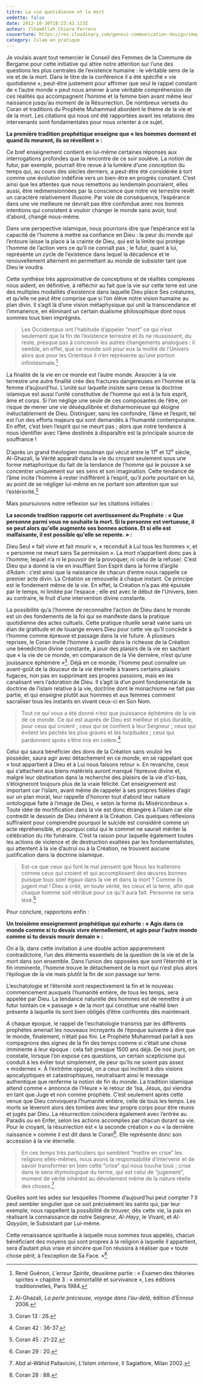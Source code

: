 ```yaml
---
titre: La vie quotidienne et la mort
vedette: false
date: 2012-10-30T18:23:43.113Z
auteur: IlhamAllah Chiara Ferrero
couverture: https://res.cloudinary.com/genesi-communication-design/image/upload/v1699986325/ChiaraFerrero_Islam_jq9poq.jpg
category: Islam en pratique
---
```

Je voulais avant tout remercier le Conseil des Femmes de la Commune de Bergame pour cette initiative qui attire notre attention sur l’une des questions les plus centrales de l’existence humaine&nbsp;: le véritable sens de la vie et de la mort. Dans le titre de la conférence il a été spécifié «&nbsp;vie quotidienne&nbsp;», peut-être justement  pour affirmer que seul le rappel constant de «&nbsp;l’autre monde&nbsp;» peut nous amener à une véritable compréhension de ces réalités qui accompagnent l’homme et la femme bien avant même leur naissance jusqu’au moment de la Résurrection. De nombreux versets du Coran et traditions du Prophète Muhammad abordent le thème de la vie et de la mort. Les citations qui nous ont été rapportées avant les relations des intervenants sont fondamentales pour nous orienter à ce sujet.

**La première tradition prophétique enseigne que «&nbsp;les hommes dorment et quand ils meurent, ils se réveillent&nbsp;»&nbsp;:**

Ce bref enseignement contient en lui-même certaines réponses aux interrogations profondes que la rencontre de ce soir soulève. La notion de futur, par exemple, pourrait être revue à la lumière d’une conception du temps qui, au cours des siècles derniers, a peut-être été considérée à tort comme une évolution indéfinie vers un bien-être en progrès constant. C’est ainsi que les attentes que nous remettons au lendemain pourraient, elles aussi, être redimensionnées par la conscience que notre vie terrestre revêt un caractère relativement illusoire. Par voie de conséquence, l’espérance dans une vie meilleure ne devrait pas être confondue avec nos bonnes intentions qui consistent à vouloir changer le monde sans avoir, tout d’abord, changé nous-même.

Dans une perspective islamique, nous pourrions dire que l’espérance est la capacité de l’homme à mettre sa confiance en Dieu&nbsp;: la peur du monde qui l’entoure laisse la place à la crainte de Dieu, qui est la limite qui protège l’homme de l’action vers ce qu’il ne connaît pas&nbsp;; le futur, quant à lui, représente un cycle de l’existence dans lequel la décadence et le renouvellement alternent en permettant au monde de subsister tant que Dieu le voudra.

Cette synthèse très approximative de conceptions et de réalités complexes nous aident, en définitive, à réfléchir au fait que la vie sur cette terre est une des multiples modalités d’existence dans laquelle Dieu place Ses créatures, et qu’elle ne peut être comprise que si l’on élève notre vision humaine au plan divin. Il s’agit là d’une vision métaphysique qui unit la transcendance et l’immanence, en éliminant un certain dualisme philosophique dont nous sommes tous bien imprégnés.

> Les Occidentaux ont l’habitude d’appeler “mort” ce qui n’est seulement que la fin de l’existence terrestre et ils ne réussissent, du reste, presque pas à concevoir les autres changements analogues&nbsp;: il semble, en effet, que ce monde soit pour eux la moitié  de l’Univers alors que pour les Orientaux il n’en représente qu’une portion infinitésimale.[^1]

La finalité de la vie en ce monde est l’autre monde. Associer à la vie terrestre une autre finalité crée des fractures dangereuses en l’homme et la femme d’aujourd’hui. L’unité sur laquelle insiste sans cesse la doctrine islamique est aussi l’unité constitutive de l’homme qui est à la fois esprit, âme et corps. Si l’on néglige une seule de ces composantes de l’être, on risque de mener une vie déséquilibrée et disharmonieuse qui éloigne inéluctablement de Dieu. Distinguer, sans les confondre, l’âme et l’esprit, tel est l’un des efforts majeurs qui sont demandés à l’humanité contemporaine. En effet, c’est bien l’esprit qui ne meurt pas&nbsp;; alors que notre tendance à nous identifier avec l’âme destinée à disparaître est la principale source de souffrance&nbsp;!

D’après un grand théologien musulman qui vécut entre le 11<sup>e</sup> et 12<sup>e</sup> siècle, Al-Ghazali, la Vérité apparaît dans la vie du croyant seulement sous une forme métaphorique du fait de la tendance de l’homme qui le pousse à se concentrer uniquement sur ses sens et son imagination. Cette tendance de l’âme incite l’homme à rester indifférent à l’esprit, qu’il porte pourtant en lui, au point de se négliger lui-même en ne portant son attention que sur l’extériorité.[^2]

Mais poursuivons notre réflexion sur les citations initiales&nbsp;:

**La seconde tradition rapporte cet avertissement du Prophète&nbsp;: «&nbsp;Que personne parmi vous ne souhaite la mort. Si la personne est vertueuse, il se peut alors qu'elle augmente ses bonnes actions. Et si elle est malfaisante, il est possible qu'elle se repente.&nbsp;»&nbsp;:**

Dieu Seul «&nbsp;fait vivre et fait mourir&nbsp;», «&nbsp;reconduit à Lui tous les hommes&nbsp;», et «&nbsp;personne ne meurt sans Sa permission&nbsp;». La mort n’appartient donc pas à l’homme, lequel n’a ni le pouvoir de la provoquer, ni celui de la refuser. C’est Dieu qui a donné la vie en insufflant Son Esprit dans la forme d’argile d’Adam&nbsp;: c’est ainsi que la naissance de chacun d’entre nous rappelle ce premier acte divin. La Création se renouvelle à chaque instant. Ce principe est le fondement même de la vie. En effet, la Création n’a pas été épuisée par le temps, ni limitée par l’espace&nbsp;; elle est avec le début de l’Univers, bien au contraire, le fruit d’une intervention divine constante.

La possibilité qu’a l’homme de reconnaître l’action de Dieu dans le monde est un des fondements de la foi qui se manifeste dans la pratique quotidienne des actes cultuels. Cette pratique rituelle serait vaine sans un élan de gratitude et de louange envers Dieu pour cette vie qu’Il concède à l’homme comme épreuve et passage dans la vie future. À plusieurs reprises, le Coran invite l’homme à cueillir dans la richesse de la Création une bénédiction divine constante, à jouir des plaisirs de la vie en sachant que «&nbsp;la vie de ce monde, en comparaison de la Vie dernière, n’est qu’une jouissance éphémère&nbsp;»[^3]. Déjà en ce monde, l’homme peut connaître un avant-goût de la douceur de la vie éternelle à travers certains plaisirs fugaces, non pas en supprimant ses propres passions, mais en les canalisant vers l’adoration de Dieu. Il s’agit là d’un point fondamental de la doctrine de l’islam relative à la vie, doctrine dont le monachisme ne fait pas partie, et qui enseigne plutôt aux hommes et aux femmes comment sacraliser tous les instants en vivant ceux-ci en Son Nom.

> Tout ce qui vous a été donné n’est que jouissance éphémère de la vie de ce monde. Ce qui est auprès de Dieu est meilleur et plus durable, pour ceux qui croient&nbsp;; ceux qui se confient à leur Seigneur&nbsp;; ceux qui évitent les péchés les plus graves et les turpitudes&nbsp;; ceux qui pardonnent après s’être mis en colère.[^4]

Celui qui saura bénéficier des dons de la Création sans vouloir les posséder, saura agir avec détachement en ce monde, en se rappelant que «&nbsp;tout appartient à Dieu et à Lui nous faisons retour&nbsp;». En revanche, ceux qui s’attachent aux biens matériels auront manqué l’épreuve divine et, malgré leur obstination dans la recherche des plaisirs de la vie d’ici-bas, s’éloigneront toujours plus de la vraie félicité. Cet enseignement est important car l’islam, avant même de rappeler à ses propres fidèles d’agir sur un plan moral, leur rappelle d’honorer tout d’abord leur nature ontologique faite à l’image de Dieu, «&nbsp;selon la forme du Miséricordieux&nbsp;». Toute idée de mortification dans la vie est donc étrangère à l’islam car elle contredit le dessein de Dieu inhérent à la Création. Ces quelques réflexions suffiraient pour comprendre pourquoi le suicide est considéré comme un acte répréhensible, et pourquoi celui qui le commet ne saurait mériter la célébration du rite funéraire. C’est la raison pour laquelle également toutes les actions de violence et de destruction exaltées par les fondamentalistes, qui attentent à la vie d’autrui ou à la Création, ne trouvent aucune justification dans la doctrine islamique.

> Est-ce que ceux qui font le mal pensent que Nous les traiterons comme ceux qui croient et qui accomplissent des œuvres bonnes puisque tous sont égaux dans la vie et dans la mort&nbsp;? Comme ils jugent mal&nbsp;! Dieu a créé, en toute vérité, les cieux et la terre, afin que chaque homme soit rétribué pour ce qu’il aura fait. Personne ne sera lésé.[^5]

Pour conclure, rapportons enfin&nbsp;:

**Un troisième enseignement prophétique qui exhorte&nbsp;: «&nbsp;Agis dans ce monde comme si tu devais vivre éternellement, et agis pour l’autre monde comme si tu devais mourir demain&nbsp;»&nbsp;:**

On a là, dans cette invitation à une double action apparemment contradictoire, l’un des éléments essentiels de la question de la vie et de la mort dans son ensemble. Dans l’union des opposées que sont l’éternité et la fin imminente, l’homme trouve le détachement de la mort qui n’est plus alors l’épilogue de la vie mais plutôt la fin de son passage sur terre.

L’eschatologie et l’éternité sont respectivement la fin et le nouveau commencement auxquels l’humanité entière, de tous les temps, sera appelée par Dieu. La tendance naturelle des hommes est de remettre à un futur lointain ce «&nbsp;passage&nbsp;» de la mort qui constitue une réalité bien présente à laquelle ils sont bien obligés d’être confrontés dès maintenant.

A chaque époque, le rappel de l’eschatologie transmis par les différents prophètes amenait les nouveaux incroyants de l’époque suivante à dire que le monde, finalement, n’était pas fini. Le Prophète Muhammad parlait à ses compagnons des signes de la fin des temps comme si c’était une chose imminente à leur époque&nbsp;: cela fait presque 1500 ans déjà. De nos jours, on constate, lorsque l’on expose ces questions, un certain scepticisme qui conduit à les éviter tout simplement, de peur qu’ils ne soient pas assez «&nbsp;modernes&nbsp;». À l’extrême opposé, on a ceux qui incitent à des visions apocalyptiques et catastrophiques, neutralisant ainsi le message authentique que renferme la notion de fin du monde.
La tradition islamique attend comme «&nbsp;annonce de l’Heure&nbsp;» le retour de ‘Isa, Jésus, qui viendra en tant que Juge et non comme prophète. C’est seulement après cette venue que Dieu convoquera l’humanité entière, celle de tous les temps. Les morts se lèveront alors des tombes avec leur propre corps pour être réunis et jugés par Dieu. La résurrection coïncidera également avec l’entrée au Paradis ou en Enfer, selon les actions accomplies par chacun durant sa vie. Pour le croyant, la résurrection est «&nbsp;la seconde création&nbsp;» ou «&nbsp;la dernière naissance&nbsp;» comme il est dit dans le Coran[^6]. Elle représente donc son accession à la vie éternelle.

> En ces temps très particuliers qui semblent “mettre en crise” les religions elles-mêmes, nous avons la responsabilité d’intervenir et de savoir transformer en bien cette “crise” qui nous touche tous&nbsp;; crise dans le sens étymologique du terme, qui est celui de “jugement”, moment de vérité inhérent au dévoilement même de la nature réelle des choses.[^7]

Quelles sont les aides sur lesquelles l’homme d’aujourd’hui peut compter&nbsp;? Il peut sembler singulier que ce soit précisément les saints qui, par leur exemple, nous rappellent la possibilité de trouver, dès cette vie, la paix en réalisant la connaissance de notre Seigneur, *Al-Hayy*, le Vivant, et *Al-Qayyûm*, le Subsistant par Lui-même.

Cette renaissance spirituelle à laquelle nous sommes tous appelés, chacun bénéficiant des moyens qui sont propres à la religion à laquelle il appartient, sera d’autant plus vraie et sincère que l’on réussira à réaliser que «&nbsp;toute chose périt, à l’exception de Sa Face.&nbsp;»[^8]

[^1]: René Guénon, *L’erreur Spirite*, deuxième partie&nbsp;: «&nbsp;Examen des théories spirites&nbsp;» chapitre 3&nbsp;: «&nbsp;immortalité et survivance&nbsp;», Les éditions traditionnelles, Paris 1984.
[^2]: Al-Ghazali, *La perle précieuse, voyage dans l’au-delà*, édition d’Ennour 2006.
[^3]: Coran 13&nbsp;: 26.
[^4]: Coran 42&nbsp;: 36-37.
[^5]: Coran 45&nbsp;: 21-22.
[^6]: Coran 29&nbsp;: 20.
[^7]: Abd al-Wâhid Pallavicini, *L’Islam interiore*, Il Sagiattore, Milan 2002.
[^8]: Coran 28&nbsp;: 88.
